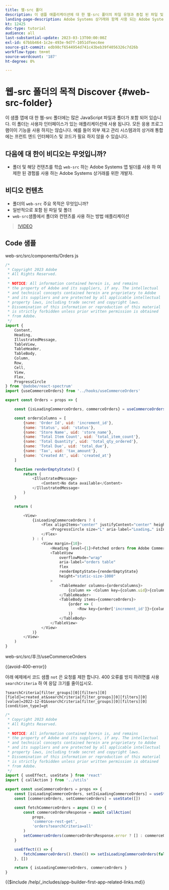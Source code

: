 ```yaml
---
title: 웹-src 폴더
description: 이 샘플 애플리케이션에 대 한 웹-src 폴더의 파일 유형과 중첩 된 파일 및 폴더에 대해 알아봅니다.
landing-page-description: Adobe Systems 상거래와 함께 사용 되는 Adobe Systems 개발자 앱 빌더와 웹-src 폴더에 있는 파일 유형을 알아봅니다.
kt: 12425
doc-type: tutorial
audience: all
last-substantial-update: 2023-03-13T00:00:00Z
exl-id: 67bbb464-1c2e-493e-9d7f-1051dfeec4ee
source-git-commit: edb98cf6544954d741c43beb39f4056326c7d26b
workflow-type: tm+mt
source-wordcount: '187'
ht-degree: 0%

---
```


# 웹-src 폴더의 목적 Discover {#web-src-folder}

이 샘플 앱에 대 한 웹-src 폴더에는 많은 JavaScript 파일과 폴더가 포함 되어 있습니다. 이 폴더는 사용자 인터페이스가 있는 애플리케이션에 사용 됩니다. 모든 응용 프로그램이이 기능을 사용 하지는 않습니다. 예를 들어 외부 재고 관리 시스템과의 상거래 통합에는 프런트 엔드 인터페이스 및 코드가 필요 하지 않을 수 있습니다.

## 다음에 대 한이 비디오는 무엇입니까?

* 폴더 및 해당 컨텐츠를 학습 `web-src` 하는 Adobe Systems 앱 빌더를 사용 하 여 제한 된 경험를 사용 하는 Adobe Systems 상거래를 위한 개발자.

## 비디오 컨텐츠

* 폴더의 `web-src` 주요 목적은 무엇입니까?
* 일반적으로 포함 된 파일 및 폴더
* `web-src`샘플에서 폴더와 컨텐츠를 사용 하는 방법 애플리케이션

>[!VIDEO](https://video.tv.adobe.com/v/3416665?quality=12&learn=on)

## Code 샘플

web-src/src/components/Orders js

```javascript
/*
 * Copyright 2023 Adobe
 * All Rights Reserved.
 *
 * NOTICE: All information contained herein is, and remains
 * the property of Adobe and its suppliers, if any. The intellectual
 * and technical concepts contained herein are proprietary to Adobe
 * and its suppliers and are protected by all applicable intellectual
 * property laws, including trade secret and copyright laws.
 * Dissemination of this information or reproduction of this material
 * is strictly forbidden unless prior written permission is obtained
 * from Adobe.
 */
import {
    Content,
    Heading,
    IllustratedMessage,
    TableView,
    TableHeader,
    TableBody,
    Column,
    Row,
    Cell,
    View,
    Flex,
    ProgressCircle
} from '@adobe/react-spectrum'
import {useCommerceOrders} from '../hooks/useCommerceOrders'

export const Orders = props => {

    const {isLoadingCommerceOrders, commerceOrders} = useCommerceOrders(props)

    const ordersColumns = [
        {name: 'Order Id', uid: 'increment_id'},
        {name: 'Status', uid: 'status'},
        {name: 'Store Name', uid: 'store_name'},
        {name: 'Total Item Count', uid: 'total_item_count'},
        {name: 'Total Quantity', uid: 'total_qty_ordered'},
        {name: 'Total Due', uid: 'total_due'},
        {name: 'Tax', uid: 'tax_amount'},
        {name: 'Created At', uid: 'created_at'}
    ]

    function renderEmptyState() {
        return (
            <IllustratedMessage>
                <Content>No data available</Content>
            </IllustratedMessage>
        )
    }

    return (

        <View>
            {isLoadingCommerceOrders ? (
                <Flex alignItems="center" justifyContent="center" height="100vh">
                    <ProgressCircle size="L" aria-label="Loading…" isIndeterminate/>
                </Flex>
            ) : (
                <View margin={10}>
                    <Heading level={1}>Fetched orders from Adobe Commerce</Heading>
                    <TableView
                        overflowMode="wrap"
                        aria-label="orders table"
                        flex
                        renderEmptyState={renderEmptyState}
                        height="static-size-1000"
                    >
                        <TableHeader columns={ordersColumns}>
                            {column => <Column key={column.uid}>{column.name}</Column>}
                        </TableHeader>
                        <TableBody items={commerceOrders}>
                            {order => (
                                <Row key={order['increment_id']}>{columnKey => <Cell>{order[columnKey]}</Cell>}</Row>
                            )}
                        </TableBody>
                    </TableView>
                </View>
            )}
        </View>
    )
}
```

web-src/src/후크/useCommerceOrders

{{avoid-400-error}}

아래 예제에서 코드 샘플 `not` 은 요청를 제한 합니다. 400 오류를 방지 하려면를 사용 `searchCriteria` 하 여 응답 크기를 줄이십시오.

`?searchCriteria[filter_groups][0][filters][0][field]=created_at&searchCriteria[filter_groups][0][filters][0][value]=2022-12-01&searchCriteria[filter_groups][0][filters][0][condition_type]=gt`

```javascript {line-numbers="true" start-line="1" highlight="25"}
/*
 * Copyright 2023 Adobe
 * All Rights Reserved.
 *
 * NOTICE: All information contained herein is, and remains
 * the property of Adobe and its suppliers, if any. The intellectual
 * and technical concepts contained herein are proprietary to Adobe
 * and its suppliers and are protected by all applicable intellectual
 * property laws, including trade secret and copyright laws.
 * Dissemination of this information or reproduction of this material
 * is strictly forbidden unless prior written permission is obtained
 * from Adobe.
 */
import { useEffect, useState } from 'react'
import { callAction } from '../utils'

export const useCommerceOrders = props => {
    const [isLoadingCommerceOrders, setIsLoadingCommerceOrders] = useState(true)
    const [commerceOrders, setCommerceOrders] = useState([])

    const fetchCommerceOrders = async () => {
        const commerceOrdersResponse = await callAction(
            props,
            'commerce-rest-get',
            'orders?searchCriteria=all'
        )
        setCommerceOrders(commerceOrdersResponse.error ? [] : commerceOrdersResponse.items)
    }

    useEffect(() => {
        fetchCommerceOrders().then(() => setIsLoadingCommerceOrders(false))
    }, [])

    return { isLoadingCommerceOrders, commerceOrders }
}
```

{{$include /help/_includes/app-builder-first-app-related-links.md}}
